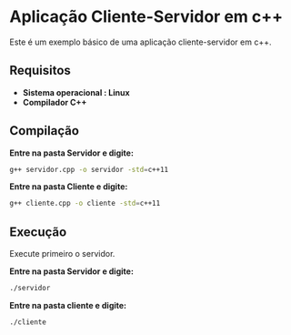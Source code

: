 # Aplicação Cliente-Servidor em c++
Este é um exemplo básico de uma aplicação cliente-servidor em c++.

## Requisitos

- **Sistema operacional : Linux**
- **Compilador C++**

## Compilação

**Entre na pasta Servidor e digite:**
```bash
g++ servidor.cpp -o servidor -std=c++11
```

**Entre na pasta Cliente e digite:**
```bash
g++ cliente.cpp -o cliente -std=c++11
```

## Execução
Execute primeiro o servidor.

**Entre na pasta Servidor e digite:**
```bash
./servidor
```

**Entre na pasta cliente e digite:**
```bash
./cliente
```
